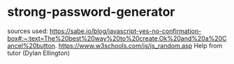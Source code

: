 # strong-password-generator

sources used: 
https://sabe.io/blog/javascript-yes-no-confirmation-box#:~:text=The%20best%20way%20to%20create,Ok%20and%20a%20Cancel%20button.
https://www.w3schools.com/js/js_random.asp
Help from tutor (Dylan Ellington)
